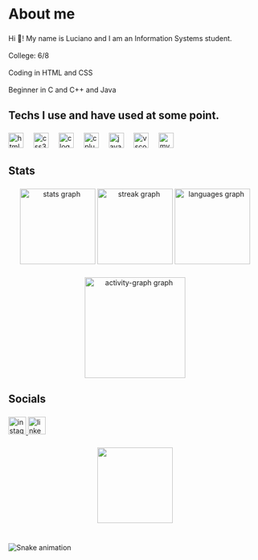 <h1 align="left">About me</h1>

###

<p align="left">Hi 👋! My name is Luciano and I am an Information Systems student.<br><br>College: 6/8<br><br>Coding in HTML and CSS<br><br>Beginner in C and C++ and Java</p>

###

<h2 align="left">Techs I use and have used at some point.</h2>

###

<div align="left">
  <img src="https://cdn.jsdelivr.net/gh/devicons/devicon/icons/html5/html5-plain.svg" height="30" alt="html5 logo"  />
  <img width="12" />
  <img src="https://cdn.jsdelivr.net/gh/devicons/devicon/icons/css3/css3-plain.svg" height="30" alt="css3 logo"  />
  <img width="12" />
  <img src="https://cdn.jsdelivr.net/gh/devicons/devicon/icons/c/c-plain.svg" height="30" alt="c logo"  />
  <img width="12" />
  <img src="https://cdn.jsdelivr.net/gh/devicons/devicon/icons/cplusplus/cplusplus-plain.svg" height="30" alt="cplusplus logo"  />
  <img width="12" />
  <img src="https://cdn.jsdelivr.net/gh/devicons/devicon/icons/java/java-plain.svg" height="30" alt="java logo"  />
  <img width="12" />
  <img src="https://cdn.jsdelivr.net/gh/devicons/devicon/icons/vscode/vscode-original.svg" height="30" alt="vscode logo"  />
  <img width="12" />
  <img src="https://cdn.jsdelivr.net/gh/devicons/devicon/icons/mysql/mysql-original.svg" height="30" alt="mysql logo"  />
</div>

###

<h2 align="left">Stats</h2>

###

<div align="center">
  <img src="https://github-readme-stats.vercel.app/api?username=LucianoTBrum&hide_title=false&hide_rank=false&show_icons=true&include_all_commits=true&count_private=true&disable_animations=false&theme=dark&locale=en&hide_border=false" height="150" alt="stats graph"  />
  <img src="https://streak-stats.demolab.com?user=LucianoTBrum&locale=en&mode=daily&theme=dark&hide_border=false&border_radius=5" height="150" alt="streak graph"  />
  <img src="https://github-readme-stats.vercel.app/api/top-langs?username=LucianoTBrum&locale=en&hide_title=false&layout=compact&card_width=320&langs_count=5&theme=dark&hide_border=false" height="150" alt="languages graph"  />
</div>

###

<div align="center">
  <img src="https://github-readme-activity-graph.vercel.app/graph?username=LucianoTBrum&radius=10&theme=redical&area=true&order=5&hide_border=true&custom_title=Contribution%20Graph" height="200" alt="activity-graph graph"  />
</div>

###

<h2 align="left">Socials</h2>

###

<div align="left">
  <a href="https://www.instagram.com/luciano_tbjr/#" target="_blank">
    <img src="https://img.shields.io/static/v1?message=Instagram&logo=instagram&label=&color=E4405F&logoColor=white&labelColor=&style=for-the-badge" height="35" alt="instagram logo"  />
  </a>
  <a href="http://www.linkedin.com/in/lucianotbrum" target="_blank">
    <img src="https://img.shields.io/static/v1?message=LinkedIn&logo=linkedin&label=&color=0077B5&logoColor=white&labelColor=&style=for-the-badge" height="35" alt="linkedin logo"  />
  </a>
</div>

###

<div align="center">
  <img height="150" src="https://camo.githubusercontent.com/f87d24263354edf96f66b701c724c6d100ae210770c6ff5b69c787cc23b726ba/68747470733a2f2f6d65646961312e74656e6f722e636f6d2f6d2f6c394432766559484d587741414141642f68656c6c6469766572732d322e676966"  />
</div>

###

<br clear="both">

<img src="https://raw.githubusercontent.com/LucianoTBrum/LucianoTBrum/output/snake.svg" alt="Snake animation" />

###
